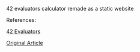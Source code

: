 42 evaluators calculator remade as a static website


References:


[42 Evaluators](https://github.com/demostanis/42evaluators)

[Original Article](https://medium.com/@benjaminmerchin/42-black-hole-deep-dive-cbc4b343c6b2)
